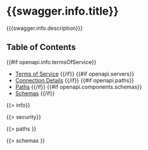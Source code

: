 # {{swagger.info.title}}

{{{swagger.info.description}}}

## Table of Contents

{{#if openapi.info.termsOfService}}
* [Terms of Service](#termsOfService)
{{/if}}
{{#if openapi.servers}}
* [Connection Details](#servers)
{{/if}}
{{#if openapi.paths}}
* [Paths](#paths)
{{/if}}
{{#if openapi.components.schemas}}
* [Schemas](#schemas)
{{/if}}

{{> info}}

{{> security}}

{{> paths }}

{{> schemas }}
